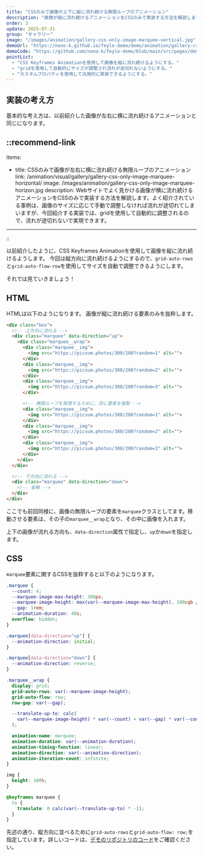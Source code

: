 ```yaml
---
title: "CSSのみで画像が上下に縦に流れ続ける無限ループのアニメーション"
description: "画像が縦に流れ続けるアニメーションをCSSのみで実装する方法を解説します。今回も、CSSのみで実現できるので、ぜひ試してみてください。"
order: 3
update: 2025-07-31
group: "ギャラリー"
image: "/images/animation/gallery-css-only-image-marquee-vertical.jpg"
demoUrl: "https://nono-k.github.io/feylo-demo/demo/animation/gallery-css-only-image-marquee-vertical/"
demoCode: "https://github.com/nono-k/feylo-demo/blob/main/src/pages/demo/animation/gallery-css-only-image-marquee-vertical.astro"
pointList:
  - "CSS Keyframes Animationを使用して画像を縦に流れ続けるようにする。"
  - "gridを使用して自動的にサイズが調整され流れが途切れないようにする。"
  - "カスタムプロパティを使用して汎用的に実装できるようにする。"
---
```


## 実装の考え方

基本的な考え方は、以前紹介した画像が左右に横に流れ続けるアニメーションと同じになります。

::recommend-link
---
items:
  - title: CSSのみで画像が左右に横に流れ続ける無限ループのアニメーション
    link: /animation/visual/gallery/gallery-css-only-image-marquee-horizontal/
    image: /images/animation/gallery-css-only-image-marquee-horizon.jpg
    description: Webサイトでよく見かける画像が横に流れ続けるアニメーションをCSSのみで実装する方法を解説します。よく紹介されている事例は、画像のサイズに応じて手動で調整しなければ流れが途切れてしまいますが、今回紹介する実装では、gridを使用して自動的に調整されるので、流れが途切れないで実現できます。
---
::

以前紹介したように、CSS Keyframes Animationを使用して画像を縦に流れ続けるようします。
今回は縦方向に流れ続けるようにするので、`grid-auto-rows`と`grid-auto-flow-row`を使用してサイズを自動で調整できるようにします。

それでは見ていきましょう！

## HTML

HTMLは以下のようになります。
画像が縦に流れ続ける要素のみを抜粋します。

```html [HTML]
<div class="box">
  <!-- 上方向に流れる -->
  <div class="marquee" data-direction="up">
    <div class="marquee__wrap">
      <div class="marquee__img">
        <img src="https://picsum.photos/300/200?random=1" alt="">
      </div>
      <div class="marquee__img">
        <img src="https://picsum.photos/300/200?random=2" alt="">
      </div>
      <div class="marquee__img">
        <img src="https://picsum.photos/300/200?random=3" alt="">
      </div>

      <!-- 無限ループを実現するために、同じ要素を複製 -->
      <div class="marquee__img">
        <img src="https://picsum.photos/300/200?random=1" alt="">
      </div>
      <div class="marquee__img">
        <img src="https://picsum.photos/300/200?random=2" alt="">
      </div>
      <div class="marquee__img">
        <img src="https://picsum.photos/300/200?random=3" alt="">
      </div>
    </div>
  </div>

  <!-- 下方向に流れる -->
  <div class="marquee" data-direction="down">
    <!-- 省略 -->
  </div>
</div>
```

ここでも前回同様に、画像の無限ループの要素を`marquee`クラスとしてます。移動させる要素は、その子の`marquee__wrap`となり、その中に画像を入れます。

上下の画像が流れる方向も、`data-direction`属性で指定し、`up`か`down`を指定します。

## CSS

`marquee`要素に関するCSSを抜粋すると以下のようになります。

```css [CSS]
.marquee {
  --count: 4;
  --marquee-image-max-height: 300px;
  --marquee-image-height: max(var(--marquee-image-max-height), 100cqb / var(--count));
  --gap: 1rem;
  --animation-duration: 40s;
  overflow: hidden;
}

.marquee[data-direction="up"] {
  --animation-direction: initial;
}

.marquee[data-direction="down"] {
  --animation-direction: reverse;
}

.marquee__wrap {
  display: grid;
  grid-auto-rows: var(--marquee-image-height);
  grid-auto-flow: row;
  row-gap: var(--gap);

  --translate-up-to: calc(
    var(--marquee-image-height) * var(--count) + var(--gap) * var(--count)
  );

  animation-name: marquee;
  animation-duration: var(--animation-duration);
  animation-timing-function: linear;
  animation-direction: var(--animation-direction);
  animation-iteration-count: infinite;  
}

img {
  height: 100%;
}

@keyframes marquee {
  to {
    translate: 0 calc(var(--translate-up-to) * -1);
  }
}
```

先述の通り、縦方向に並べるために`grid-auto-rows`と`grid-auto-flow: row;`を指定しています。詳しいコードは、[デモのリポジトリのコード](https://github.com/nono-k/feylo-demo/blob/main/src/pages/demo/animation/gallery-css-only-image-marquee-vertical.astro)をご確認ください。
